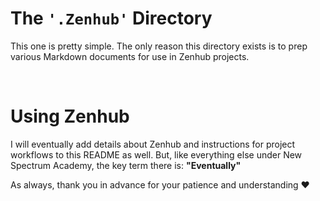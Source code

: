 # The `'.Zenhub'` Directory

This one is pretty simple. The only reason this directory exists is to prep various Markdown documents for use in Zenhub projects.

<br >

# Using Zenhub

I will eventually add details about Zenhub and instructions for project workflows to this README as well. But, like everything else under New Spectrum Academy, the key term there is: __"Eventually"__

As always, thank you in advance for your patience and understanding ❤️
